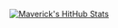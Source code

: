 [![Maverick's HitHub Stats](https://github-readme-stats.vercel.app/api?username=mrmaverick-dev&count_private=true&theme=radical)](https://github.com/MrMaverick-Dev)


